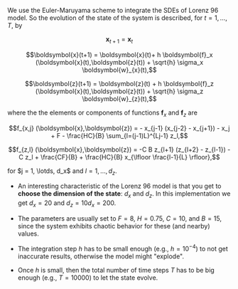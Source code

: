 We use the Euler-Maruyama scheme to integrate the SDEs of Lorenz 96 model. So the evolution of the state of the system is described, for $t=1,\ldots,T$, by

$$\boldsymbol{x}_{t+1} = \boldsymbol{x}_{t}$$

$$\boldsymbol{x}(t+1) = \boldsymbol{x}(t)+ h \boldsymbol{f}_x (\boldsymbol{x}(t),\boldsymbol{z}(t))  + \sqrt{h} \sigma_x \boldsymbol{w}_{x}(t),$$
 
$$\boldsymbol{z}(t+1) =  \boldsymbol{z}(t) + h \boldsymbol{f}_z (\boldsymbol{x}(t),\boldsymbol{z}(t)) + \sqrt{h} \sigma_z \boldsymbol{w}_{z}(t),$$

where the the elements or components of functions $\boldsymbol{f}_x$ and $\boldsymbol{f}_z$ are

$$f_{x,j} (\boldsymbol{x},\boldsymbol{z}) = - x_{j-1} (x_{j-2} - x_{j+1}) - x_j + F - \frac{HC}{B} \sum_{l=(j-1)L}^{Lj-1} z_l,$$

$$f_{z,l} (\boldsymbol{x},\boldsymbol{z}) = -C B z_{l+1} (z_{l+2} - z_{l-1}) - C z_l + \frac{CF}{B} + \frac{HC}{B} x_{\lfloor \frac{l-1}{L} \rfloor},$$

for $j = 1, \lotds, d_x$ and $l = 1,\ldots, d_z$.

* An interesting characteristic of the Lorenz 96 model is that you get to **choose the dimension of the state**: $d_x$ and $d_z$. In this implementation we get $d_x = 20$ and $d_z = 10 d_x = 200$.

* The parameters are usually set to $F = 8$, $H = 0.75$, $C = 10$, and $B = 15$, since the system exhibits chaotic behavior for these (and nearby) values.

* The integration step $h$ has to be small enough (e.g., $h = 10^{-4}$) to not get inaccurate results, otherwise the model might "explode". 

* Once $h$ is small, then the total number of time steps $T$ has to be big enough (e.g., $T = 10000$) to let the state evolve. 
